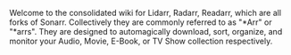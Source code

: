 Welcome to the consolidated wiki for Lidarr, Radarr, Readarr, which are
all forks of Sonarr. Collectively they are commonly referred to as
"\*Arr" or "\*arrs". They are designed to automagically download, sort,
organize, and monitor your Audio, Movie, E-Book, or TV Show collection
respectively.
